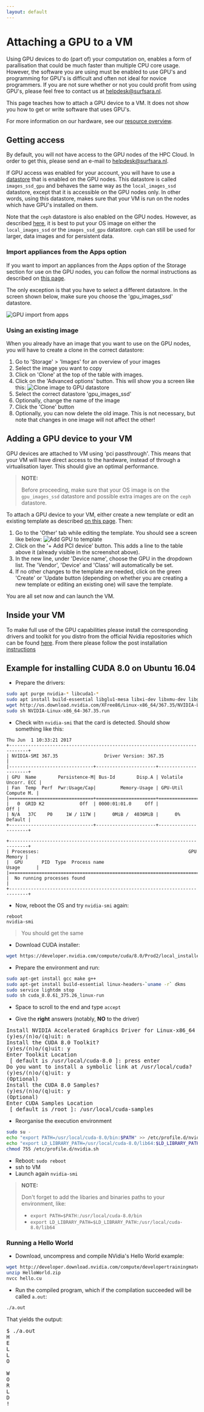 ```yaml
---
layout: default
---
```

# Attaching a GPU to a VM

Using GPU devices to do (part of) your computation on, enables a form of parallisation that could be much faster than multiple CPU core usage. However, the software you are using must be enabled to use GPU's and programming for GPU's is difficult and often not ideal for novice programmers. If you are not sure whether or not you could profit from using GPU's, please feel free to contact us at [helpdesk@surfsara.nl](mailto:helpdesk@surfsara.nl).

This page teaches how to attach a GPU device to a VM. It does not show you how to get or write software that uses GPU's.

For more information on our hardware, see our [resource overview](resources-available).

## Getting access

By default, you will not have access to the GPU nodes of the HPC Cloud. In order to get this, please send an e-mail to [helpdesk@surfsara.nl](mailto:helpdesk@surfsara.nl).

If GPU access was enabled for your account, you will have to use a [datastore](image_storage) that is enabled on the GPU nodes. This datastore is called `images_ssd_gpu` and behaves the same way as the `local_images_ssd` datastore, except that it is accessible on the GPU nodes only. In other words, using this datastore, makes sure that your VM is run on the nodes which have GPU's installed on them.

Note that the `ceph` datastore is also enabled on the GPU nodes. However, as described [here](image_storage), it is best to put your OS image on either the `local_images_ssd` or the `images_ssd_gpu` datastore. `ceph` can still be used for larger, data images and for persistent data.

### Import appliances from the Apps option

If you want to import an appliances from the Apps option of the Storage section for use on the GPU nodes, you can follow the normal instructions as described on [this page](general-start).

The only exception is that you have to select a different datastore. In the screen shown below, make sure you choose the 'gpu_images_ssd' datastore.

![GPU import from apps](images/gpu/rvs_image_name.png)

### Using an existing image

When you already have an image that you want to use on the GPU nodes, you will have to create a clone in the correct datastore:

 1. Go to 'Storage' > 'Images' for an overview of your images
 2. Select the image you want to copy
 3. Click on 'Clone' at the top of the table with images.
 4. Click on the 'Advanced options' button. This will show you a screen like this:
 ![Clone image to GPU datastore](images/gpu/gpu_clone_image.png)
 5. Select the correct datastore 'gpu_images_ssd'
 6. Optionally, change the name of the image
 7. Click the 'Clone' button
 8. Optionally, you can now delete the old image. This is not necessary, but note that changes in one image will not affect the other!

## Adding a GPU device to your VM

GPU devices are attached to VM using 'pci passthrough'. This means that your VM will have direct access to the hardware, instead of through a virtualisation layer. This should give an optimal performance.

> **NOTE:**
>
> Before proceeding, make sure that your OS image is on the `gpu_images_ssd` datastore and possible extra images are on the `ceph` datastore.

To attach a GPU device to your VM, either create a new template or edit an existing template as described [on this page](customize-your-vm). Then:

 1. Go to the 'Other' tab while editing the template. You should see a screen like below:
 ![Add GPU to template](images/gpu/gpu_add_pci.png)
 2. Click on the '+ Add PCI device' button. This adds a line to the table above it (already visible in the screenshot above).
 3. In the new line, under 'Device name', choose the GPU in the dropdown list. The 'Vendor', 'Device' and 'Class' will automatically be set.
 4. If no other changes to the template are needed, click on the green 'Create' or 'Update button (depending on whether you are creating a new template or editing an existing one) will save the template.

You are all set now and can launch the VM.

## Inside your VM

To make full use of the GPU capabilities please install the corresponding drivers and toolkit for you distro from the official Nvidia repositories which can be found [here](https://developer.nvidia.com/cuda-downloads). From there please follow the post installation [instructions](http://docs.nvidia.com/cuda/cuda-installation-guide-linux/#package-manager-installation) 

## Example for installing CUDA 8.0 on Ubuntu 16.04

* Prepare the drivers:

```bash
sudo apt purge nvidia-* libcuda1-*
sudo apt install build-essential libglu1-mesa libxi-dev libxmu-dev libglu1-mesa-dev
wget http://us.download.nvidia.com/XFree86/Linux-x86_64/367.35/NVIDIA-Linux-x86_64-367.35.run
sudo sh NVIDIA-Linux-x86_64-367.35.run
```

* Check witn `nvidia-smi` that the card is detected. Should show something like this:


```
Thu Jun  1 10:33:21 2017
+-----------------------------------------------------------------------------+
| NVIDIA-SMI 367.35                 Driver Version: 367.35                    |
|-------------------------------+----------------------+----------------------+
| GPU  Name        Persistence-M| Bus-Id        Disp.A | Volatile Uncorr. ECC |
| Fan  Temp  Perf  Pwr:Usage/Cap|         Memory-Usage | GPU-Util  Compute M. |
|===============================+======================+======================|
|   0  GRID K2             Off  | 0000:01:01.0     Off |                  Off |
| N/A   37C    P0     1W / 117W |      0MiB /  4036MiB |      0%      Default |
+-------------------------------+----------------------+----------------------+

+-----------------------------------------------------------------------------+
| Processes:                                                       GPU Memory |
|  GPU       PID  Type  Process name                               Usage      |
|=============================================================================|
|  No running processes found                                                 |
+-----------------------------------------------------------------------------+
```

* Now, reboot the OS and try `nvidia-smi` again:

```
reboot
nvidia-smi
```

> You should get the same 

* Download CUDA installer: 

```bash
wget https://developer.nvidia.com/compute/cuda/8.0/Prod2/local_installers/cuda_8.0.61_375.26_linux-run
```

* Prepare the environment and run:

```bash
sudo apt-get install gcc make g++
sudo apt-get install build-essential linux-headers-`uname -r` dkms
sudo service lightdm stop
sudo sh cuda_8.0.61_375.26_linux-run
```

* Space to scroll to the end and type `accept`

* Give the **right** answers (notably, **NO** to the driver)

<pre>
Install NVIDIA Accelerated Graphics Driver for Linux-x86_64 375.26?
(y)es/(n)o/(q)uit: n
Install the CUDA 8.0 Toolkit?
(y)es/(n)o/(q)uit: y
Enter Toolkit Location
 [ default is /usr/local/cuda-8.0 ]: press enter
Do you want to install a symbolic link at /usr/local/cuda?
(y)es/(n)o/(q)uit: y
(Optional)
Install the CUDA 8.0 Samples?
(y)es/(n)o/(q)uit: y
(Optional)
Enter CUDA Samples Location
 [ default is /root ]: /usr/local/cuda-samples
</pre>

* Reorganise the execution environment

```bash
sudo su -
echo "export PATH=/usr/local/cuda-8.0/bin:$PATH" >> /etc/profile.d/nvidia.sh
echo "export LD_LIBRARY_PATH=/usr/local/cuda-8.0/lib64:$LD_LIBRARY_PATH" >> /etc/profile.d/nvidia.sh
chmod 755 /etc/profile.d/nvidia.sh
```

* Reboot: ```sudo reboot```
* ssh to VM
* Launch again `nvidia-smi`

>**NOTE:**
>
>Don't forget to add the libaries and binaries paths to your environment, like:
> - `export PATH=$PATH:/usr/local/cuda-8.0/bin`
> - `export LD_LIBRARY_PATH=$LD_LIBRARY_PATH:/usr/local/cuda-8.0/lib64`


### Running a Hello World

* Download, uncompress and compile NVidia's Hello World example:
```bash
wget http://developer.download.nvidia.com/compute/developertrainingmaterials/samples/cuda_c/HelloWorld.zip
unzip HelloWorld.zip
nvcc hello.cu
```

* Run the compiled program, which if the compilation succeeded will be called `a.out`:
```bash
./a.out
```
 That yields the output:

 <pre>
$ ./a.out
H
E
L
L
O

W
O
R
L
D
!
 </pre>
